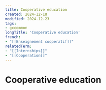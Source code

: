 ```yaml
---
title: Cooperative education
created: 2024-12-18
modified: 2024-12-23
tags:
- gccommon
longTitle: 'Cooperative education'
french:
- "[[Enseignement cooperatif]]"
relatedTerm:
- "[[Internships]]"
- "[[Cooperation]]"
---
```

# Cooperative education
